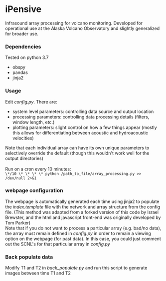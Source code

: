 # iPensive
Infrasound array processing for volcano monitoring. Developed for operational use at the Alaska Volcano Observatory and slightly generalized for broader use.

### Dependencies
Tested on python 3.7<br>

- obspy<br>
- pandas<br>
- jinja2<br>

### Usage
Edit <i>config.py</i>. There are:<br>
- system level parameters: controlling data source and output location<br>
- processing parameters: controlling data processing details (filters, window length, etc.)<br>
- plotting parameters: slight control on how a few things appear (mostly this allows for differentiating between acoustic and hydroacoustic velocities)<br>

Note that each individual array can have its own unique parameters to selectively override the default (though this wouldn't work well for the output directories)<br>
<br>
Run on a cron every 10 minutes:<br>
`\*/10 \* \* \* \* python /path_to_file/array_processing.py >> /dev/null 2>&1` <br>


### webpage configuration
The webpage is automatically generated each time using jinja2 to populate the <i>index.template</i> file with the network and array structure from the config file.
(This method was adapted from a forked version of this code by Israel Brewster, and the html and javascript front-end was originally developed by Tom Parker)<br>
Note that if you do not want to process a particular array (e.g. bad/no data), the array must remain defined in <i>config.py</i> in order to remain a viewing option on the webpage (for past data). In this case, you could just comment out the SCNL's for that particular array in <i>config.py</i> 

### Back populate data
Modify T1 and T2 in <i>back_populate.py</i> and run this script to generate images between time T1 and T2